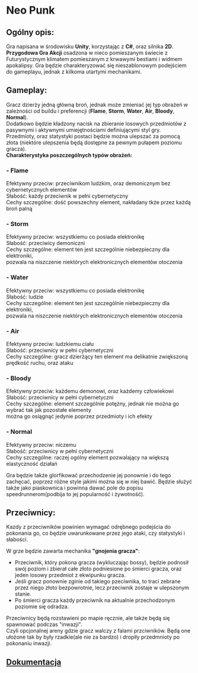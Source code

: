 ﻿# Neo Punk

## Ogólny opis:
Gra napisana w środowisku __Unity__, korzystając z __C#__, oraz silnika __2D__.  
__Przygodowa Gra Akcji__ osadzona w nieco pomieszanym świecie z Futurystycznym klimatem pomieszanym z krwawymi bestiami i widmem apokalipsy.
Gra będzie charakteryzować się nieszablonowym podejściem do gameplayu, jednak z kilkoma utartymi mechanikami.

## Gameplay:
Gracz dzierży jedną główną broń, jednak może zmieniać jej typ obrażeń w zależności od buildu i preferencji (**Flame**, **Storm**, **Water**, **Air**, **Bloody**, **Normal**).  
Dodatkowo będzie kładzony nacisk na zbieranie losowych przedmiotów z pasywnymi i aktywnymi umiejętnościami definiującymi styl gry.  
Przedmioty, oraz statystyki postaci będzie można ulepszać za pomocą złota (niektóre ulepszenia będą dostępne za pewnym pułapem poziomu gracza).  
**Charakterystyka poszczególnych typów obrażeń:**

### - Flame
Efektywny przeciw: przeciwnikom ludzkim, oraz demonicznym bez cybernetycznych elementów  
Słabość: każdy przeciwnik w pełni cybernetyczny  
Cechy szczególne: dość powszechny element, nakładany tkże przez każdą broń palną
### - Storm
Efektywny przeciw: wszystkiemu co posiada elektronikę  
Słabość: przeciwicy demoniczni  
Cechy szczególne: element ten jest szczególnie niebezpieczny dla elektroniki,  
pozwala na niszczenie niektórych elektronicznych elementów otoczenia
### - Water
Efektywny przeciw: wszystkiemu co posiada elektronikę  
Słabość: ludzie  
Cechy szczególne: element ten jest szczególnie niebezpieczny dla elektroniki,  
pozwala na niszczenie niektórych elektronicznych elementów otoczenia
### - Air
Efektywny przeciw: ludzkiemu ciału  
Słabość: przeciwnicy w pełni cybernetyczni  
Cechy szczególne: gracz dzierżący ten element ma delikatnie zwiększoną prędkość ruchu, oraz ataku
### - Bloody
Efektywny przeciw: każdemu demonowi, oraz każdemy człowiekowi  
Słabość: przeciwnicy w pełni cybernetyczni  
Cechy szczególne: element szczególnie potężny, jednak nie można go wybrać tak jak pozostałe elementy  
można go osiągnąć jedynie poprzez przedmioty i ich efekty
### - Normal
Efektywny przeciw: niczemu  
Słabość: przeciwnicy w pełni cybernetyczni  
Cechy szczególne: raczej ogólny element pozwalający na większą elastyczność działań

Gra będzie także glorfikować przechodzenie jej ponownie i do tego zachęcać, poprzez różne style jakimi można się w niej bawić.
Będzie służyć także jako piaskownica i powinna dawać pole do popisu speedrunnerom(podbija to jej popularność i żywotność).

## Przeciwnicy:
Kazdy z przeciwników powinien wymagać odrębnego podejścia do pokonania go, co będzie uwarunkowane przez jego ataki, czy statystyki i słabości.

W grze będzie zawarta mechanika **"gnojenia gracza"**:
- Przeciwnik, który pokona gracza (wykluczając bossy), będzie podnosił swój poziom i zbierał całe złoto podniesione po śmierci gracza, oraz jeden losowy przedmiot z ekwipunku gracza.
- Jeśli gracz ponownie zginie od takiego pzeciwnika, to traci zebrane przez niego złoto bezpowrotnie, lecz przeciwnik zostaje w ulepszonym stanie.
- Po śmierci gracza każdy przeciwnik na aktualnie przechodzonym poziomie się odradza.

Przeciwnicy będą rozstawieni po mapie ręcznie, ale także będą się spawnować podczas "inwazji".  
Czyli opcjonalnej areny gdzie gracz walczy z falami przciwników. Będą one ułożone tak by były rzadkie(ale nie za bardzo) i dropiły przedmnioty po pokonaniu inwazji.

## [Dokumentacja](docs/contents.md)